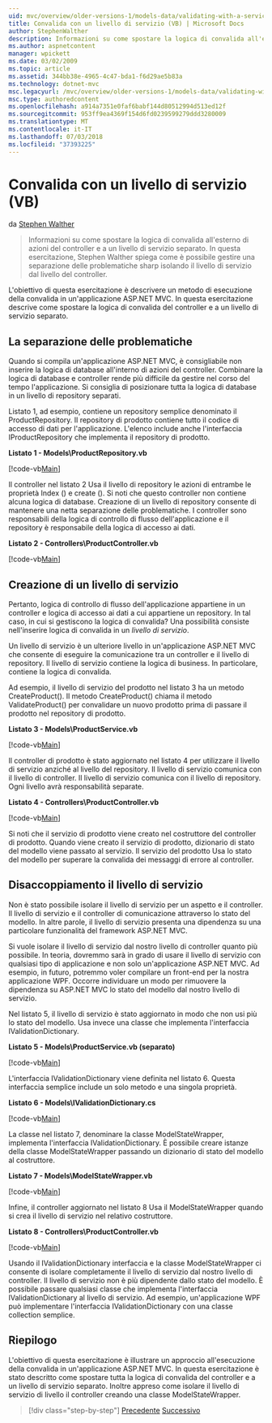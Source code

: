 ```yaml
---
uid: mvc/overview/older-versions-1/models-data/validating-with-a-service-layer-vb
title: Convalida con un livello di servizio (VB) | Microsoft Docs
author: StephenWalther
description: Informazioni su come spostare la logica di convalida all'esterno di azioni del controller e a un livello di servizio separato. In questa esercitazione, Stephen Walther spiega come è...
ms.author: aspnetcontent
manager: wpickett
ms.date: 03/02/2009
ms.topic: article
ms.assetid: 344bb38e-4965-4c47-bda1-f6d29ae5b83a
ms.technology: dotnet-mvc
msc.legacyurl: /mvc/overview/older-versions-1/models-data/validating-with-a-service-layer-vb
msc.type: authoredcontent
ms.openlocfilehash: a914a7351e0faf6babf144d80512994d513ed12f
ms.sourcegitcommit: 953ff9ea4369f154d6fd0239599279ddd3280009
ms.translationtype: MT
ms.contentlocale: it-IT
ms.lasthandoff: 07/03/2018
ms.locfileid: "37393225"
---
```

<a name="validating-with-a-service-layer-vb"></a>Convalida con un livello di servizio (VB)
====================
da [Stephen Walther](https://github.com/StephenWalther)

> Informazioni su come spostare la logica di convalida all'esterno di azioni del controller e a un livello di servizio separato. In questa esercitazione, Stephen Walther spiega come è possibile gestire una separazione delle problematiche sharp isolando il livello di servizio dal livello del controller.


L'obiettivo di questa esercitazione è descrivere un metodo di esecuzione della convalida in un'applicazione ASP.NET MVC. In questa esercitazione descrive come spostare la logica di convalida del controller e a un livello di servizio separato.

## <a name="separating-concerns"></a>La separazione delle problematiche

Quando si compila un'applicazione ASP.NET MVC, è consigliabile non inserire la logica di database all'interno di azioni del controller. Combinare la logica di database e controller rende più difficile da gestire nel corso del tempo l'applicazione. Si consiglia di posizionare tutta la logica di database in un livello di repository separati.

Listato 1, ad esempio, contiene un repository semplice denominato il ProductRepository. Il repository di prodotto contiene tutto il codice di accesso di dati per l'applicazione. L'elenco include anche l'interfaccia IProductRepository che implementa il repository di prodotto.

**Listato 1 - Models\ProductRepository.vb**

[!code-vb[Main](validating-with-a-service-layer-vb/samples/sample1.vb)]

Il controller nel listato 2 Usa il livello di repository le azioni di entrambe le proprietà Index () e create (). Si noti che questo controller non contiene alcuna logica di database. Creazione di un livello di repository consente di mantenere una netta separazione delle problematiche. I controller sono responsabili della logica di controllo di flusso dell'applicazione e il repository è responsabile della logica di accesso ai dati.

**Listato 2 - Controllers\ProductController.vb**

[!code-vb[Main](validating-with-a-service-layer-vb/samples/sample2.vb)]

## <a name="creating-a-service-layer"></a>Creazione di un livello di servizio

Pertanto, logica di controllo di flusso dell'applicazione appartiene in un controller e logica di accesso ai dati a cui appartiene un repository. In tal caso, in cui si gestiscono la logica di convalida? Una possibilità consiste nell'inserire logica di convalida in un *livello di servizio*.

Un livello di servizio è un ulteriore livello in un'applicazione ASP.NET MVC che consente di eseguire la comunicazione tra un controller e il livello di repository. Il livello di servizio contiene la logica di business. In particolare, contiene la logica di convalida.

Ad esempio, il livello di servizio del prodotto nel listato 3 ha un metodo CreateProduct(). Il metodo CreateProduct() chiama il metodo ValidateProduct() per convalidare un nuovo prodotto prima di passare il prodotto nel repository di prodotto.

**Listato 3 - Models\ProductService.vb**

[!code-vb[Main](validating-with-a-service-layer-vb/samples/sample3.vb)]

Il controller di prodotto è stato aggiornato nel listato 4 per utilizzare il livello di servizio anziché al livello del repository. Il livello di servizio comunica con il livello di controller. Il livello di servizio comunica con il livello di repository. Ogni livello avrà responsabilità separate.

**Listato 4 - Controllers\ProductController.vb**

[!code-vb[Main](validating-with-a-service-layer-vb/samples/sample4.vb)]

Si noti che il servizio di prodotto viene creato nel costruttore del controller di prodotto. Quando viene creato il servizio di prodotto, dizionario di stato del modello viene passato al servizio. Il servizio del prodotto Usa lo stato del modello per superare la convalida dei messaggi di errore al controller.

## <a name="decoupling-the-service-layer"></a>Disaccoppiamento il livello di servizio

Non è stato possibile isolare il livello di servizio per un aspetto e il controller. Il livello di servizio e il controller di comunicazione attraverso lo stato del modello. In altre parole, il livello di servizio presenta una dipendenza su una particolare funzionalità del framework ASP.NET MVC.

Si vuole isolare il livello di servizio dal nostro livello di controller quanto più possibile. In teoria, dovremmo sarà in grado di usare il livello di servizio con qualsiasi tipo di applicazione e non solo un'applicazione ASP.NET MVC. Ad esempio, in futuro, potremmo voler compilare un front-end per la nostra applicazione WPF. Occorre individuare un modo per rimuovere la dipendenza su ASP.NET MVC lo stato del modello dal nostro livello di servizio.

Nel listato 5, il livello di servizio è stato aggiornato in modo che non usi più lo stato del modello. Usa invece una classe che implementa l'interfaccia IValidationDictionary.

**Listato 5 - Models\ProductService.vb (separato)**

[!code-vb[Main](validating-with-a-service-layer-vb/samples/sample5.vb)]

L'interfaccia IValidationDictionary viene definita nel listato 6. Questa interfaccia semplice include un solo metodo e una singola proprietà.

**Listato 6 - Models\IValidationDictionary.cs**

[!code-vb[Main](validating-with-a-service-layer-vb/samples/sample6.vb)]

La classe nel listato 7, denominare la classe ModelStateWrapper, implementa l'interfaccia IValidationDictionary. È possibile creare istanze della classe ModelStateWrapper passando un dizionario di stato del modello al costruttore.

**Listato 7 - Models\ModelStateWrapper.vb**

[!code-vb[Main](validating-with-a-service-layer-vb/samples/sample7.vb)]

Infine, il controller aggiornato nel listato 8 Usa il ModelStateWrapper quando si crea il livello di servizio nel relativo costruttore.

**Listato 8 - Controllers\ProductController.vb**

[!code-vb[Main](validating-with-a-service-layer-vb/samples/sample8.vb)]

Usando il IValidationDictionary interfaccia e la classe ModelStateWrapper ci consente di isolare completamente il livello di servizio dal nostro livello di controller. Il livello di servizio non è più dipendente dallo stato del modello. È possibile passare qualsiasi classe che implementa l'interfaccia IValidationDictionary al livello di servizio. Ad esempio, un'applicazione WPF può implementare l'interfaccia IValidationDictionary con una classe collection semplice.

## <a name="summary"></a>Riepilogo

L'obiettivo di questa esercitazione è illustrare un approccio all'esecuzione della convalida in un'applicazione ASP.NET MVC. In questa esercitazione è stato descritto come spostare tutta la logica di convalida del controller e a un livello di servizio separato. Inoltre appreso come isolare il livello di servizio di livello il controller creando una classe ModelStateWrapper.

> [!div class="step-by-step"]
> [Precedente](validating-with-the-idataerrorinfo-interface-vb.md)
> [Successivo](validation-with-the-data-annotation-validators-vb.md)

